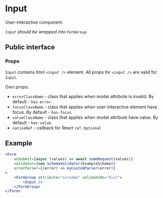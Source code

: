 # Input

User-interactive component.

*`Input` should be wrapped into `FormGroup`*

## Public interface

### Props

`Input` contains html `<input />` element. All props for `<input />` are valid for `Input`.

Own props:
 - `errorClassName` - class that applies when model attribute is invalid. By default - `has-error`.
 - `focusClassName` - class that applies when user-interactive element have focus. By default - `has-focus`.
 - `valueClassName` - class that applies when model attribute have value. By default - `has-value`.
 - `nativeRef` - callback for React `ref`. `Optional`

## Example

```jsx
<Form 
    onSubmit={async (values) => await someRequest(values)}
    validator={new SchemaValidator(ExampleSchema)}
    errorParser={(error) => myCustomParser(error)}
>
    <FormGroup attribute="surname" validateOn="blur">
        <Input />
    </FormGroup>
</Form>
```
